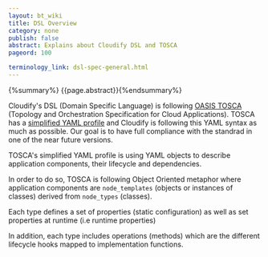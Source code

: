 ```yaml
---
layout: bt_wiki
title: DSL Overview
category: none
publish: false
abstract: Explains about Cloudify DSL and TOSCA
pageord: 100

terminology_link: dsl-spec-general.html
---
```

{%summary%} {{page.abstract}}{%endsummary%}


Cloudify's DSL (Domain Specific Language) is following [OASIS TOSCA](https://www.oasis-open.org/committees/tc_home.php?wg_abbrev=tosca) (Topology and Orchestration Specification for Cloud Applications). TOSCA has a [simplified YAML profile](https://www.oasis-open.org/committees/document.php?document_id=52571&wg_abbrev=tosca) and Cloudify is following this YAML syntax as much as possible. Our goal is to have full compliance with the standrad in one of the near future versions.

TOSCA's simplified YAML profile is using YAML objects to describe application components, their lifecycle and  dependencies.

In order to do so, TOSCA is following Object Oriented metaphor where application components are `node_templates` (objects or instances of classes) derived from `node_types` (classes).

Each type defines a set of properties (static configuration) as well as set properties at runtime (i.e runtime properties)

In addition, each type includes operations (methods) which are the different lifecycle hooks mapped to implementation functions.



